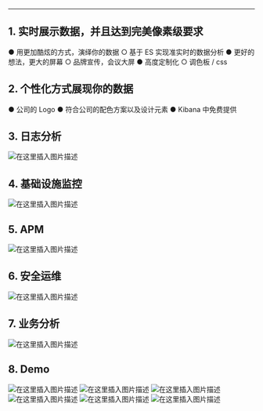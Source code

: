

----
## 1. 实时展示数据，并且达到完美像素级要求
● 用更加酷炫的方式，演绎你的数据
○ 基于 ES 实现准实时的数据分析
● 更好的想法，更大的屏幕
○ 品牌宣传，会议大屏
● 高度定制化
○ 调色板 / css

## 2. 个性化方式展现你的数据
● 公司的 Logo
● 符合公司的配色方案以及设计元素
● Kibana 中免费提供

## 3. 日志分析
![在这里插入图片描述](https://i-blog.csdnimg.cn/blog_migrate/99332dd70d6502825eb2ca7ebaccac52.png)
## 4. 基础设施监控
![在这里插入图片描述](https://i-blog.csdnimg.cn/blog_migrate/f6096774903fdc546aaf01b532c55762.png)
## 5. APM
![在这里插入图片描述](https://i-blog.csdnimg.cn/blog_migrate/65522e2c4f8b221e282bda8dac6ca79f.png)
## 6. 安全运维
![在这里插入图片描述](https://i-blog.csdnimg.cn/blog_migrate/8f89235af3681b1febef00e8db4aa270.png)
##  7. 业务分析
![在这里插入图片描述](https://i-blog.csdnimg.cn/blog_migrate/36e0cdfc34a247afc1b068439159dfa7.png)

## 8. Demo
![在这里插入图片描述](https://i-blog.csdnimg.cn/blog_migrate/d1e272f9297f2a8d559ce82e3e994c14.png)
![在这里插入图片描述](https://i-blog.csdnimg.cn/blog_migrate/0645af547ba3ff8af429ae997b027170.png)
![在这里插入图片描述](https://i-blog.csdnimg.cn/blog_migrate/d80aa63c88c354d8f243a0e58a186982.png)
![在这里插入图片描述](https://i-blog.csdnimg.cn/blog_migrate/cf2200888581f1c9167729e57fc181eb.png)
![在这里插入图片描述](https://i-blog.csdnimg.cn/blog_migrate/707c18c85f518c6febaab9663154c9d0.png)
![在这里插入图片描述](https://i-blog.csdnimg.cn/blog_migrate/419dbaf5bcfc2f9f67d52248ad2b7e89.png)

